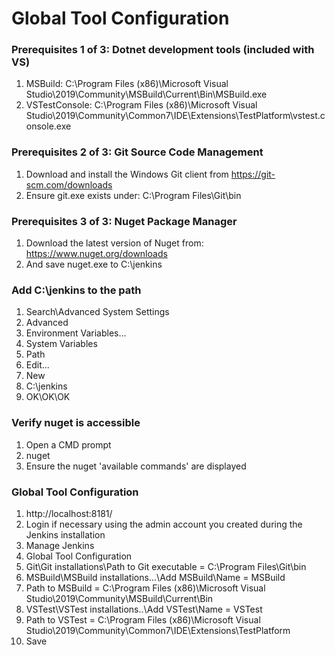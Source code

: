 # Global Tool Configuration

### Prerequisites 1 of 3: Dotnet development tools (included with VS)
1. MSBuild: C:\Program Files (x86)\Microsoft Visual Studio\2019\Community\MSBuild\Current\Bin\MSBuild.exe
2. VSTestConsole: C:\Program Files (x86)\Microsoft Visual Studio\2019\Community\Common7\IDE\Extensions\TestPlatform\vstest.console.exe

### Prerequisites 2 of 3: Git Source Code Management
1. Download and install the Windows Git client from https://git-scm.com/downloads
2. Ensure git.exe exists under: C:\Program Files\Git\bin

### Prerequisites 3 of 3: Nuget Package Manager
1. Download the latest version of Nuget from: https://www.nuget.org/downloads
2. And save nuget.exe to C:\jenkins

### Add C:\jenkins to the path
1. Search\Advanced System Settings
2. Advanced
3. Environment Variables...
4. System Variables
5. Path
6. Edit...
7. New
8. C:\jenkins
9. OK\OK\OK

### Verify nuget is accessible
1. Open a CMD prompt
2. nuget
3. Ensure the nuget 'available commands' are displayed

### Global Tool Configuration
1. http://localhost:8181/
2. Login if necessary using the admin account you created during the Jenkins installation
3. Manage Jenkins
4. Global Tool Configuration
5. Git\Git installations\Path to Git executable = C:\Program Files\Git\bin
6. MSBuild\MSBuild installations...\Add MSBuild\Name = MSBuild
7. Path to MSBuild = C:\Program Files (x86)\Microsoft Visual Studio\2019\Community\MSBuild\Current\Bin
8. VSTest\VSTest installations..\Add VSTest\Name = VSTest
9. Path to VSTest = C:\Program Files (x86)\Microsoft Visual Studio\2019\Community\Common7\IDE\Extensions\TestPlatform
10. Save